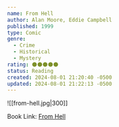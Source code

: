```yaml
---
name: From Hell
author: Alan Moore, Eddie Campbell
published: 1999
type: Comic
genre:
  - Crime
  - Historical
  - Mystery
rating: 🌑🌑🌑🌑🌑
status: Reading
created: 2024-08-01 21:20:40 -0500
updated: 2024-08-01 21:22:13 -0500
---
```


![[from-hell.jpg|300]]

Book Link: [From Hell](https://www.goodreads.com/book/show/23529.From_Hell)
